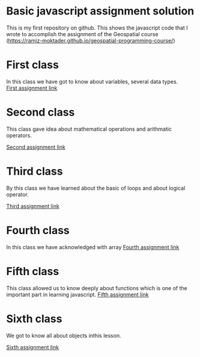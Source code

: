 # Basic javascript assignment solution
This is my first repository on github. This shows the javascript code that I wrote to accomplish the assignment of the Geospatial course (https://ramiz-moktader.github.io/geospatial-programming-course/)

# First class
In this class we have got to know about variables, several data types.  
[First assignment link](https://github.com/oishi-12/basic-javascript-practice/blob/main/1stcls.js)

# Second class
This class gave idea about mathematical operations and arithmatic operators.

[Second assignment link](https://github.com/oishi-12/basic-javascript-practice/blob/main/2ndcls.js)

# Third class
By this class we have learned about the basic of loops and about logical operator.

[Third assignment link](https://github.com/oishi-12/basic-javascript-practice/blob/main/3rdcls.js)

# Fourth class
In this class we have acknowledged with array
[Fourth assignment link](https://github.com/oishi-12/basic-javascript-practice/blob/main/4thclss.js)

# Fifth class
This class allowed us to know deeply about functions which is one of the important part in learning javascript.
[Fifth assignment link](https://github.com/oishi-12/basic-javascript-practice/blob/main/5thcls.js)

# Sixth class
We got to know all about objects inthis lesson.

[Sixth assignment link](https://github.com/oishi-12/basic-javascript-practice/blob/main/6th.js)
